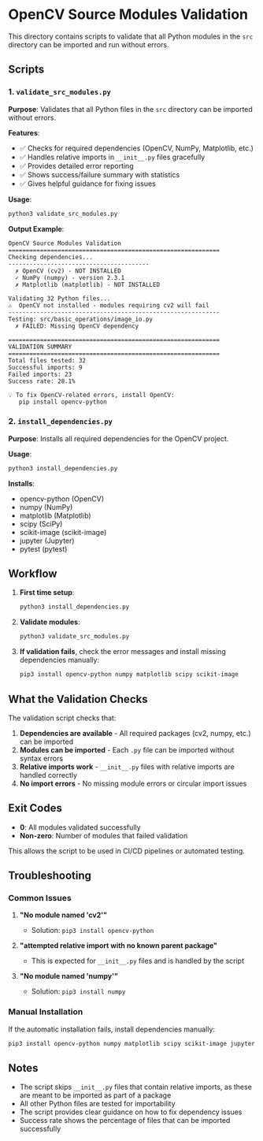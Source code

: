 # OpenCV Source Modules Validation

This directory contains scripts to validate that all Python modules in the `src` directory can be imported and run without errors.

## Scripts

### 1. `validate_src_modules.py`
**Purpose**: Validates that all Python files in the `src` directory can be imported without errors.

**Features**:
- ✅ Checks for required dependencies (OpenCV, NumPy, Matplotlib, etc.)
- ✅ Handles relative imports in `__init__.py` files gracefully
- ✅ Provides detailed error reporting
- ✅ Shows success/failure summary with statistics
- ✅ Gives helpful guidance for fixing issues

**Usage**:
```bash
python3 validate_src_modules.py
```

**Output Example**:
```
OpenCV Source Modules Validation
============================================================
Checking dependencies...
----------------------------------------
  ✗ OpenCV (cv2) - NOT INSTALLED
  ✓ NumPy (numpy) - version 2.3.1
  ✗ Matplotlib (matplotlib) - NOT INSTALLED

Validating 32 Python files...
⚠️  OpenCV not installed - modules requiring cv2 will fail
------------------------------------------------------------
Testing: src/basic_operations/image_io.py
  ✗ FAILED: Missing OpenCV dependency

============================================================
VALIDATION SUMMARY
============================================================
Total files tested: 32
Successful imports: 9
Failed imports: 23
Success rate: 28.1%

💡 To fix OpenCV-related errors, install OpenCV:
   pip install opencv-python
```

### 2. `install_dependencies.py`
**Purpose**: Installs all required dependencies for the OpenCV project.

**Usage**:
```bash
python3 install_dependencies.py
```

**Installs**:
- opencv-python (OpenCV)
- numpy (NumPy)
- matplotlib (Matplotlib)
- scipy (SciPy)
- scikit-image (scikit-image)
- jupyter (Jupyter)
- pytest (pytest)

## Workflow

1. **First time setup**:
   ```bash
   python3 install_dependencies.py
   ```

2. **Validate modules**:
   ```bash
   python3 validate_src_modules.py
   ```

3. **If validation fails**, check the error messages and install missing dependencies manually:
   ```bash
   pip3 install opencv-python numpy matplotlib scipy scikit-image
   ```

## What the Validation Checks

The validation script checks that:

1. **Dependencies are available** - All required packages (cv2, numpy, etc.) can be imported
2. **Modules can be imported** - Each `.py` file can be imported without syntax errors
3. **Relative imports work** - `__init__.py` files with relative imports are handled correctly
4. **No import errors** - No missing module errors or circular import issues

## Exit Codes

- **0**: All modules validated successfully
- **Non-zero**: Number of modules that failed validation

This allows the script to be used in CI/CD pipelines or automated testing.

## Troubleshooting

### Common Issues

1. **"No module named 'cv2'"**
   - Solution: `pip3 install opencv-python`

2. **"attempted relative import with no known parent package"**
   - This is expected for `__init__.py` files and is handled by the script

3. **"No module named 'numpy'"**
   - Solution: `pip3 install numpy`

### Manual Installation

If the automatic installation fails, install dependencies manually:

```bash
pip3 install opencv-python numpy matplotlib scipy scikit-image jupyter pytest
```

## Notes

- The script skips `__init__.py` files that contain relative imports, as these are meant to be imported as part of a package
- All other Python files are tested for importability
- The script provides clear guidance on how to fix dependency issues
- Success rate shows the percentage of files that can be imported successfully 